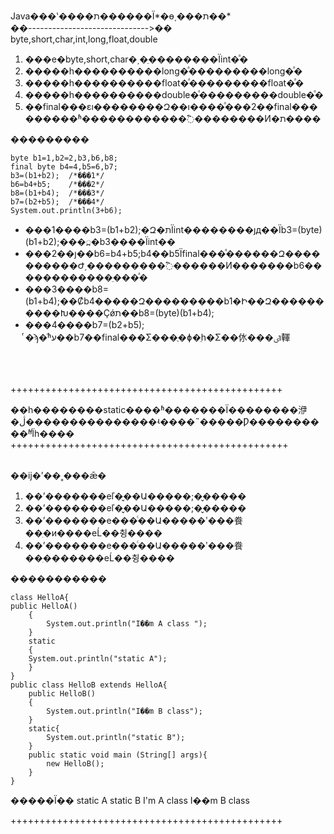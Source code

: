 Java���ʽ����ת������Ϊ*�ɵ͵���ת��*<br/>
��------------------------------>��<br/>
byte,short,char,int,long,float,double
1. ���е�byte,short,char�͵�ֵ��������Ϊint�ͣ�
2. �����һ����������long�ͣ���������long�ͣ�
3. �����һ����������float�ͣ���������float�ͣ�
4. �����һ����������double�ͣ���������double�ͣ�
5. ��final���εı��������Զ��ı����ͣ���2��final���������ʱ������������߱��������Ͷ�ת����  

���������

```
byte b1=1,b2=2,b3,b6,b8;
final byte b4=4,b5=6,b7;
b3=(b1+b2);  /*���1*/
b6=b4+b5;    /*���2*/
b8=(b1+b4);  /*���3*/
b7=(b2+b5);  /*���4*/
System.out.println(3+b6);
```

- ���1����b3=(b1+b2);�Զ�תΪint��������ȷд��Ϊb3=(byte)(b1+b2);���߽�b3����Ϊint��
- ���2��ȷ��b6=b4+b5;b4��b5Ϊfinal���ͣ������Զ����������Ժ͵���������߱������Ͷ�������b6������������ֵ���ͣ�
- ���3����b8=(b1+b4);��Ȼb4�����Զ���������b1�Ի��Զ����������Խ����Ҫǿת��b8=(byte)(b1+b4);
- ���4����b7=(b2+b5); ͬ�ϡ�ͬʱע��b7��final���Σ���ֻ�ɸ�ֵһ�Σ��㲻���ٸı䡣

<br><br><br>
+++++++++++++++++++++++++++++++++++++++++++++++

��һ��������static����ʱ�������Ϊ��������洢�ڷ���������������ʵ����˵�����Ƿ����������ʱΪͬһ����
++++++++++++++++++++++++++++++++++++++++++++++++
<br><br>

��ĳ�ʼ��˳���ǣ�
1. ��ʼ�������еľ�̬��Ա�����;�̬�����
2. ��ʼ�������еľ�̬��Ա�����;�̬�����
3. ��ʼ�������е���ͨ��Ա�����ʹ���飬��ִ�и����еĹ��췽����
4. ��ʼ�������е���ͨ��Ա�����ʹ���飬��ִ�������еĹ��췽����

�����������
```
class HelloA{
public HelloA()
    {
        System.out.println("I��m A class ");
    }
    static
    {
    System.out.println("static A");
    }
}
public class HelloB extends HelloA{
    public HelloB()
    {
        System.out.println("I��m B class");
    }
    static{
        System.out.println("static B");
    }
    public static void main (String[] args){
        new HelloB();
    }
}
```
�����Ϊ�� static A   static  B    I'm A class    I��m B class


+++++++++++++++++++++++++++++++++++++++++++++++
<br><br>



